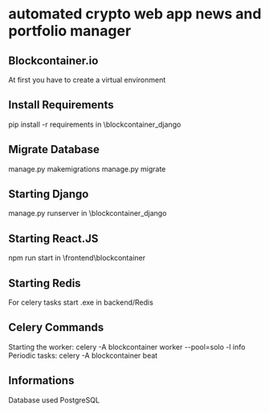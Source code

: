 # automated crypto web app news and portfolio manager

Blockcontainer.io
-----------------------
At first you have to create a virtual environment

Install Requirements
-----------------------
pip install -r requirements in \blockcontainer_django

Migrate Database
-----------------------
manage.py makemigrations
manage.py migrate

Starting Django
-----------------------
manage.py runserver in \blockcontainer_django

Starting React.JS
-----------------------
npm run start in \frontend\blockcontainer

Starting Redis
-----------------------
For celery tasks start .exe in backend/Redis

Celery Commands
-----------------------
Starting the worker:
celery -A blockcontainer worker --pool=solo -l info
Periodic tasks:
celery -A blockcontainer beat

Informations
-----------------------
Database used PostgreSQL
